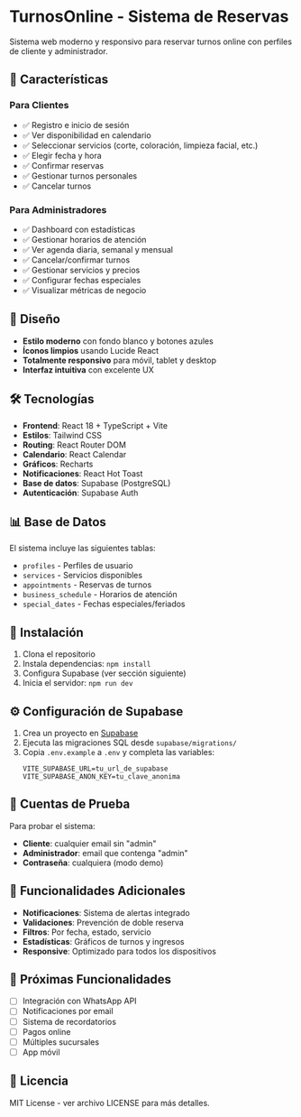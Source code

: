 # TurnosOnline - Sistema de Reservas

Sistema web moderno y responsivo para reservar turnos online con perfiles de cliente y administrador.

## 🚀 Características

### Para Clientes
- ✅ Registro e inicio de sesión
- ✅ Ver disponibilidad en calendario
- ✅ Seleccionar servicios (corte, coloración, limpieza facial, etc.)
- ✅ Elegir fecha y hora
- ✅ Confirmar reservas
- ✅ Gestionar turnos personales
- ✅ Cancelar turnos

### Para Administradores
- ✅ Dashboard con estadísticas
- ✅ Gestionar horarios de atención
- ✅ Ver agenda diaria, semanal y mensual
- ✅ Cancelar/confirmar turnos
- ✅ Gestionar servicios y precios
- ✅ Configurar fechas especiales
- ✅ Visualizar métricas de negocio

## 🎨 Diseño

- **Estilo moderno** con fondo blanco y botones azules
- **Íconos limpios** usando Lucide React
- **Totalmente responsivo** para móvil, tablet y desktop
- **Interfaz intuitiva** con excelente UX

## 🛠️ Tecnologías

- **Frontend**: React 18 + TypeScript + Vite
- **Estilos**: Tailwind CSS
- **Routing**: React Router DOM
- **Calendario**: React Calendar
- **Gráficos**: Recharts
- **Notificaciones**: React Hot Toast
- **Base de datos**: Supabase (PostgreSQL)
- **Autenticación**: Supabase Auth

## 📊 Base de Datos

El sistema incluye las siguientes tablas:

- `profiles` - Perfiles de usuario
- `services` - Servicios disponibles
- `appointments` - Reservas de turnos
- `business_schedule` - Horarios de atención
- `special_dates` - Fechas especiales/feriados

## 🚀 Instalación

1. Clona el repositorio
2. Instala dependencias: `npm install`
3. Configura Supabase (ver sección siguiente)
4. Inicia el servidor: `npm run dev`

## ⚙️ Configuración de Supabase

1. Crea un proyecto en [Supabase](https://supabase.com)
2. Ejecuta las migraciones SQL desde `supabase/migrations/`
3. Copia `.env.example` a `.env` y completa las variables:
   ```
   VITE_SUPABASE_URL=tu_url_de_supabase
   VITE_SUPABASE_ANON_KEY=tu_clave_anonima
   ```

## 👥 Cuentas de Prueba

Para probar el sistema:
- **Cliente**: cualquier email sin "admin"
- **Administrador**: email que contenga "admin"
- **Contraseña**: cualquiera (modo demo)

## 📱 Funcionalidades Adicionales

- **Notificaciones**: Sistema de alertas integrado
- **Validaciones**: Prevención de doble reserva
- **Filtros**: Por fecha, estado, servicio
- **Estadísticas**: Gráficos de turnos y ingresos
- **Responsive**: Optimizado para todos los dispositivos

## 🔮 Próximas Funcionalidades

- [ ] Integración con WhatsApp API
- [ ] Notificaciones por email
- [ ] Sistema de recordatorios
- [ ] Pagos online
- [ ] Múltiples sucursales
- [ ] App móvil

## 📄 Licencia

MIT License - ver archivo LICENSE para más detalles.